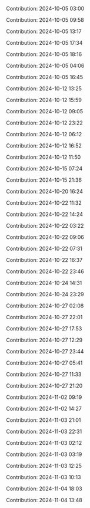 Contribution: 2024-10-05 03:00

Contribution: 2024-10-05 09:58

Contribution: 2024-10-05 13:17

Contribution: 2024-10-05 17:34

Contribution: 2024-10-05 18:16

Contribution: 2024-10-05 04:06

Contribution: 2024-10-05 16:45

Contribution: 2024-10-12 13:25

Contribution: 2024-10-12 15:59

Contribution: 2024-10-12 09:05

Contribution: 2024-10-12 23:22

Contribution: 2024-10-12 06:12

Contribution: 2024-10-12 16:52

Contribution: 2024-10-12 11:50

Contribution: 2024-10-15 07:24

Contribution: 2024-10-15 21:36

Contribution: 2024-10-20 16:24

Contribution: 2024-10-22 11:32

Contribution: 2024-10-22 14:24

Contribution: 2024-10-22 03:22

Contribution: 2024-10-22 09:06

Contribution: 2024-10-22 07:31

Contribution: 2024-10-22 16:37

Contribution: 2024-10-22 23:46

Contribution: 2024-10-24 14:31

Contribution: 2024-10-24 23:29

Contribution: 2024-10-27 02:08

Contribution: 2024-10-27 22:01

Contribution: 2024-10-27 17:53

Contribution: 2024-10-27 12:29

Contribution: 2024-10-27 23:44

Contribution: 2024-10-27 05:41

Contribution: 2024-10-27 11:33

Contribution: 2024-10-27 21:20

Contribution: 2024-11-02 09:19

Contribution: 2024-11-02 14:27

Contribution: 2024-11-03 21:01

Contribution: 2024-11-03 22:31

Contribution: 2024-11-03 02:12

Contribution: 2024-11-03 03:19

Contribution: 2024-11-03 12:25

Contribution: 2024-11-03 10:13

Contribution: 2024-11-04 18:03

Contribution: 2024-11-04 13:48

